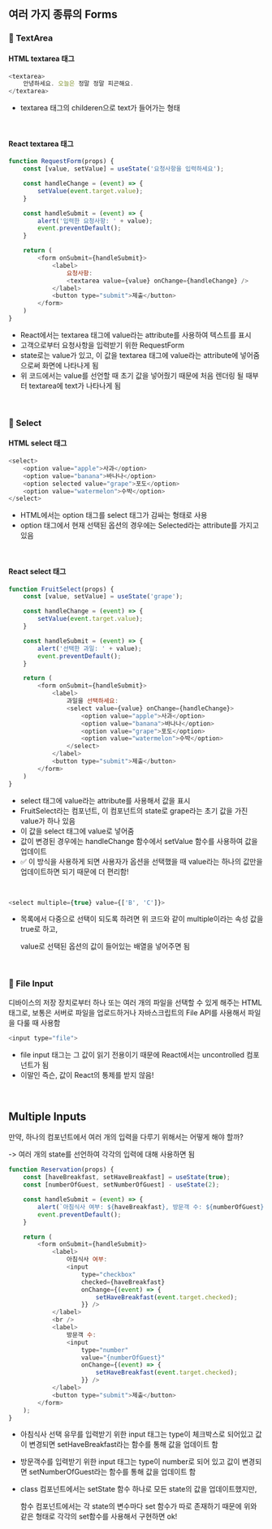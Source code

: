 ## 여러 가지 종류의 Forms

### 📌 TextArea
#### HTML textarea 태그
```javascript
<textarea>
    안녕하세요. 오늘은 정말 정말 피곤해요. 
</textarea>
```
- textarea 태그의 childeren으로 text가 들어가는 형태

<br />

#### React textarea 태그
```javascript
function RequestForm(props) {
    const [value, setValue] = useState('요청사항을 입력하세요');

    const handleChange = (event) => {
        setValue(event.target.value);
    }

    const handleSubmit = (event) => {
        alert('입력한 요청사항: ' + value);
        event.preventDefault();
    }

    return (
        <form onSubmit={handleSubmit}>
            <label>
                요청사항:
                <textarea value={value} onChange={handleChange} />
            </label>
            <button type="submit">제출</button>
        </form>
    )
}
```
- React에서는 textarea 태그에 value라는 attribute를 사용하여 텍스트를 표시
- 고객으로부터 요청사항을 입력받기 위한 RequestForm
- state로는 value가 있고, 이 값을 textarea 태그에 value라는 attribute에 넣어줌으로써 화면에 나타나게 됨
- 위 코드에서는 value를 선언할 때 초기 값을 넣어줬기 때문에 처음 렌더링 될 때부터 textarea에 text가 나타나게 됨

<br />

### 📌 Select
#### HTML select 태그
``` javascript
<select>
    <option value="apple">사과</option>
    <option value="banana">바나나</option>
    <option selected value="grape">포도</option>
    <option value="watermelon">수박</option>
</select>
```
- HTML에서는 option 태그를 select 태그가 감싸는 형태로 사용
- option 태그에서 현재 선택된 옵션의 경우에는 Selected라는 attribute를 가지고 있음

<br />

#### React select 태그
```javascript
function FruitSelect(props) {
    const [value, setValue] = useState('grape');

    const handleChange = (event) => {
        setValue(event.target.value);
    }

    const handleSubmit = (event) => {
        alert('선택한 과일: ' + value);
        event.preventDefault();
    }

    return (
        <form onSubmit={handleSubmit}>
            <label>
                과일을 선택하세요:
                <select value={value} onChange={handleChange}>
                    <option value="apple">사과</option>
                    <option value="banana">바나나</option>
                    <option value="grape">포도</option>
                    <option value="watermelon">수박</option>
                </select>
            </label>
            <button type="submit">제출</button>
        </form>
    )
}
```
- select 태그에 value라는 attribute를 사용해서 값을 표시
- FruitSelect라는 컴포넌트, 이 컴포넌트의 state로 grape라는 초기 값을 가진 value가 하나 있음
- 이 값을 select 태그에 value로 넣어줌
- 값이 변경된 경우에는 handleChange 함수에서 setValue 함수를 사용하여 값을 업데이트
- ✅ 이 방식을 사용하게 되면 사용자가 옵션을 선택했을 때 value라는 하나의 값만을 업데이트하면 되기 때문에 더 편리함!

<br />

```javascript
<select multiple={true} value={['B', 'C']}>
```
- 목록에서 다중으로 선택이 되도록 하려면 위 코드와 같이 multiple이라는 속성 값을 true로 하고, 

    value로 선택된 옵션의 값이 들어있는 배열을 넣어주면 됨 

<br />

### 📌 File Input
디바이스의 저장 장치로부터 하나 또는 여러 개의 파일을 선택할 수 있게 해주는 HTML 태그로, 보통은 서버로 파일을 업로드하거나 자바스크립트의 File API를 사용해서 파일을 다룰 때 사용함

```javascript
<input type="file">
```

- file input 태그는 그 값이 읽기 전용이기 때문에 React에서는 uncontrolled 컴포넌트가 됨
- 이말인 즉슨, 값이 React의 통제를 받지 않음!

<br />

## Multiple Inputs
만약, 하나의 컴포넌트에서 여러 개의 입력을 다루기 위해서는 어떻게 해야 할까?

-> 여러 개의 state를 선언하여 각각의 입력에 대해 사용하면 됨

```javascript
function Reservation(props) {
    const [haveBreakfast, setHaveBreakfast] = useState(true);
    const [numberOfGuest, setNumberOfGuest] - useState(2);

    const handleSubmit = (event) => {
        alert(`아침식사 여부: ${haveBreakfast}, 방문객 수: ${numberOfGuest}`);
        event.preventDefault();
    }

    return (
        <form onSubmit={handleSubmit}>
            <label>
                아침식사 여부:
                <input
                    type="checkbox"
                    checked={haveBreakfast}
                    onChange={(event) => {
                        setHaveBreakfast(event.target.checked);
                    }} />
            </label>
            <br />
            <label>
                방문객 수:
                <input
                    type="number"
                    value="{numberOfGuest}"
                    onChange={(event) => {
                        setHaveBreakfast(event.target.checked);
                    }} />
            </label>
            <button type="submit">제출</button>
        </form>
    );
}
``` 

- 아침식사 선택 유무를 입력받기 위한 input 태그는 type이 체크박스로 되어있고 값이 변경되면 setHaveBreakfast라는 함수를 통해 값을 업데이트 함
- 방문객수를 입력받기 위한 input 태그는 type이 number로 되어 있고 값이 변경되면 setNumberOfGuest라는 함수를 통해 값을 업데이트 함
- class 컴포넌트에서는 setState 함수 하나로 모든 state의 값을 업데이트했지만,

    함수 컴포넌트에서는 각 state의 변수마다 set 함수가 따로 존재하기 때문에 위와 같은 형태로 각각의 set함수를 사용해서 구현하면 ok!
